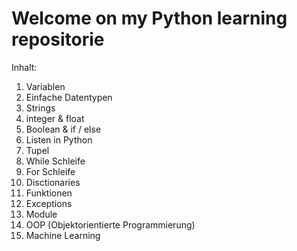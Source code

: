 # Welcome on my Python learning repositorie

Inhalt: 

1. Variablen
2. Einfache Datentypen
3. Strings
4. integer & float
5. Boolean & if / else
6. Listen in Python
7. Tupel
8. While Schleife
9. For Schleife
10. Disctionaries
11. Funktionen
12. Exceptions
13. Module
14. OOP (Objektorientierte Programmierung)
15. Machine Learning
